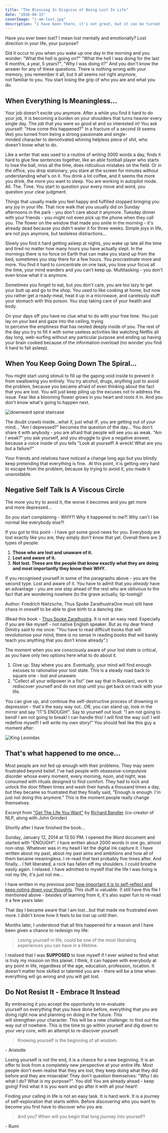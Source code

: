 ```yaml
---
title: "The Blessing In Disguise of Being Lost In Life"
date: "2016-04-15"
coverImage: "i-am-lost.jpg"
description: "I have been there, it's not great, but it can be turned into an advantage."
---
```


Have you ever been lost? I mean lost mentally and emotionally? Lost direction in your life, your purpose?

Did it occur to you when you wake up one day in the morning and you wonder: "What the hell is going on?" "What the hell I was doing for the last 6 months, a year, 5 years?", "Why I was doing it?" And you don't know the answer for any of these questions. There is nothing wrong with your memory, you remember it all, but it all seems not right anymore, not familiar to you. You start losing the grip of who you are and what you do.

## When Everything Is Meaningless…

Your job doesn't excite you anymore. After a while you find it hard to do your job, it is becoming a burden on your shoulders that turns heavier every single day. The job that you were so good at and so interested in! You ask yourself: "How come this happened?" In a fracture of a second (it seems like) you turned from being a strong passionate and single-minded character to demotivated whining helpless piece of shit, who doesn't know what to do.

Like a writer that was used to a routine of writing 3000 words a day, finds it hard to glue few sentences together, like an able football player who starts to lose the ball, miss all the time, does ridiculous mistakes on the field. Or in the office, you drop stationary, you stare at the screen for minutes without understanding what's on it. You drink a lot coffee, and it seems the more you drink, the more you want to sleep. You are working in autopilot mode. All. The. Time. You start to question your every move and word, you question your clear judgment.

Things that usually made you feel happy and fulfilled stopped bringing you any joy in your life. That nice walk that you usually did on Sunday afternoons in the park - you don't care about it anymore. Tuesday dinner with your friends - you might not even pick up the phone when they call you. The flower on the window that made you smile in the morning - it's already dead because you didn't water it for three weeks. Simple joys in life, are not joys anymore, but tasteless distractions…

Slowly you find it hard getting asleep at nights, you wake up late all the time and tired no matter how many hours you have actually slept. In the mornings there is no force on Earth that can make you stand up from the bed, sometimes you stay there for a few hours. You procrastinate more and more. You find it hard to concentrate on one task, you lose your focus all the time, your mind wanders and you can't keep up. Multitasking - you don't even know what it is anymore.

Sometimes you forget to eat, but you don't care, you are too lazy to get your butt up and go to the shop. You used to like cooking at home, but now you rather get a ready-meal, heat it up in a microwave, and carelessly stuff your stomach with this poison. You stop taking care of your health and body.

On your days off you have no clue what to do with your free time. You just lay on your bed and gaze into the ceiling, trying to perceive the emptiness that has nested deeply inside of you. The rest of the day you try to fill it with some useless activities like watching Netflix all day long, web-surfing without any particular purpose and ending up having your brain cooked because of the information overload (no wonder you find it hard to fall asleep).

## When You Keep Going Down The Spiral…

You might start using stimuli to fill up the gaping void inside to prevent it from swallowing you entirely. You try alcohol, drugs, anything just to avoid the problem, because you became afraid of even thinking about the fact that you are lost. You will just keep piling up the excuses not to address the issue. Fear like a blooming flower grows in you heart and roots it in. And you don't know what's going to happen next.

![downward spiral staircase](/images/downward-spiral.jpg)

The doubt crawls inside…what if, just what IF, you are getting out of your mind... "Am I depressed?" becomes the question of the day... You don't share it with anybody - you are afraid that people will see you as weak. "Am I weak?" you ask yourself, and you struggle to give a negative answer, because a voice inside of you tells "Look at yourself! A wreck! What are you but a failure?"

Your friends and relatives have noticed a change long ago but you blindly keep pretending that everything is fine.  At this point, it is getting very hard to escape from the problem, because by trying to avoid it, you made it unavoidable.

## Negative Self Talk Is A Viscous Circle

The more you try to avoid it, the worse it becomes and you get more and more depressed…

So you start complaining - WHY?! Why it happened to me?! Why can't I be normal like everybody else?!

If you got to this point - I have got some good news for you. Everybody are lost exactly like you are, they simply don't know that yet. Overall there are 3 types of people:

1. **Those who are lost and unaware of it.**
2. **Lost and aware of it.**
3. **Not lost. These are the people that know exactly what they are doing and most importantly they know their WHY.**

If you recognised yourself in some of the paragraphs above - you are the second type. Lost and aware of it. You have to admit that you _already_ have an advantage - you are one step ahead of the rest who are oblivious to the fact that are wondering nowhere (to the grave actually, tip-toeing)!

Author: Friedrich Nietzsche, Thus Spoke ZarathustraOne must still have chaos in oneself to be able to give birth to a dancing star.

(Read this book - [Thus Spoke Zarathustra](http://www.amazon.com/Thus-Spoke-Zarathustra-Everyone-Classics/dp/0140441182/ref=sr_1_1?s=books&ie=UTF8&qid=1459681505&sr=1-1&keywords=Thus+Spoke+Zarathustra). It is not an easy read. Especially if you are like myself - not native English speaker. But as my dear friend Dimitry said to me once: "You have to read difficult books that will revolutionise your mind, there is no sense in reading books that will barely teach you anything that you don't know already".)

The moment when you are consciously aware of your lost state is critical, as you have only two options here what to do about it.

1. Give up. Stay where you are. Eventually, your mind will find enough excuses to rationalise your lost state. This is a steady road back to square one - lost and unaware.
2. "Collect all your willpower in a fist" (we say that in Russian), work to rediscover yourself and do not stop until you get back on track with your life.

You can give up, and continue the self-destructive process of drowning in depression - that's the easy way out...OR, you can stand up, look in the mirror and say "IT'S ENOUGH!". Say to yourself out loud: "I am not going to bend! I am not going to break! I can handle this! I will find the way out! I will redefine myself! I will write my own story!" You should feel like this guy a moment after:

![King Leonidas](/images/leonidas-1024x547.jpg)

## That's what happened to me once…

Most people are not fed up enough with their problems. They may seem frustrated beyond belief. I've had people with obsessive-compulsive disorder whose every moment, every morning, noon, and night, was consumed with rituals designed to find comfort. They had to lock and unlock the door fifteen times and wash their hands a thousand times a day, but they became so frustrated that they finally said, "Enough is enough. I'm just not doing this anymore." This is the moment people really change themselves.

Excerpt from ["Get The Life You Want"](http://www.amazon.com/Get-Life-You-Want-Neuro-Linguistic/dp/0757307760) by [Richard Bandler](https://en.wikipedia.org/wiki/Richard_Bandler) (co-creator of NLP, along with John Grinder)

Shortly after I have finished the book...

Sunday, January 12, 2014 at 13.50 PM. I opened the Word document and started with "ENOUGH!". I have written about 2000 words in one go, almost non-stop. Whatever was in my head I let the digital ink capture it. I have written about my past, about my past aims and ambitions and how all of them became meaningless. I re-read that text probably five times after. And finally… I felt liberated, a rock has fallen off my shoulders. I could breathe easily again. I relaxed. I have admitted to myself that the life I was living is not my life, it's just not me…

I have written in my previous post [how important it is to self-reflect and keep noting down your thoughts](/posts/the-importance-of-self-reflection-and-keeping-a-notebook/). This stuff is valuable. (I still have this file I mentioned above - besides of learning from it, it's also super fun to re-read it a few years later.

That day I became aware that I am lost…but that made me frustrated even more. I didn't know how it feels to be lost up until then.

Months later, I understood that all this happened for a reason and I have been given a chance to redesign my life:

> Losing yourself in life, could be one of the most liberating experiences you can have in a lifetime.

I realised that I was **SUPPOSED** to lose myself if I ever wished to find what is truly my mission on this planet. I think, it can happen with everybody at any point in life, regardless of the age, education, profession, location. It doesn't matter how skilled or talented you are - there will be a time when everything will go wrong and you will get lost.

## Do Not Resist It - Embrace It Instead

By embracing it you accept the opportunity to re-evaluate yourself on everything that you have done before, everything that you are doing right now and planning on doing in the future. This will strengthen your character. This will be a new challenge: to find out the way out of nowhere. This is the time to go within yourself and dig down to your very core, with an attempt to re-discover yourself.

> Knowing yourself is the beginning of all wisdom.

\- Aristotle

Losing yourself is not the end, it is a chance for a new beginning. It is an offer to look from a completely new perspective at your entire life. Most people don't even realise that they are lost, they keep doing what they did before and they are miserable! They don't question themselves: "Why I do what I do? What is my purpose?". You did! You are already ahead - keep going! Find what it is you want and go after it with all your heart!

Finding your calling in life is not an easy task. It is hard work. It is a journey of self-exploration that starts within. Before discovering who you want to become you first have to discover who you are.

> And you? When will you begin that long journey into yourself?

\- Rumi
